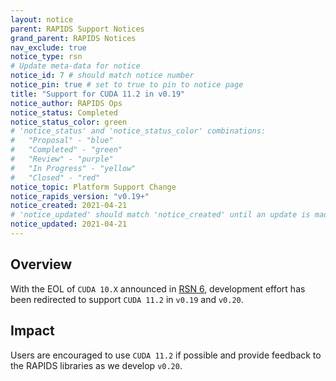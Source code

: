 ```yaml
---
layout: notice
parent: RAPIDS Support Notices
grand_parent: RAPIDS Notices
nav_exclude: true
notice_type: rsn
# Update meta-data for notice
notice_id: 7 # should match notice number
notice_pin: true # set to true to pin to notice page
title: "Support for CUDA 11.2 in v0.19"
notice_author: RAPIDS Ops
notice_status: Completed
notice_status_color: green
# 'notice_status' and 'notice_status_color' combinations:
#   "Proposal" - "blue"
#   "Completed" - "green"
#   "Review" - "purple"
#   "In Progress" - "yellow"
#   "Closed" - "red"
notice_topic: Platform Support Change
notice_rapids_version: "v0.19+"
notice_created: 2021-04-21
# 'notice_updated' should match 'notice_created' until an update is made
notice_updated: 2021-04-21
---
```


## Overview

With the EOL of `CUDA 10.X` announced in [RSN 6](/notices/rsn0006), development
effort has been redirected to support `CUDA 11.2` in `v0.19` and `v0.20`.

## Impact

Users are encouraged to use `CUDA 11.2` if possible and provide feedback to the
RAPIDS libraries as we develop `v0.20`.
